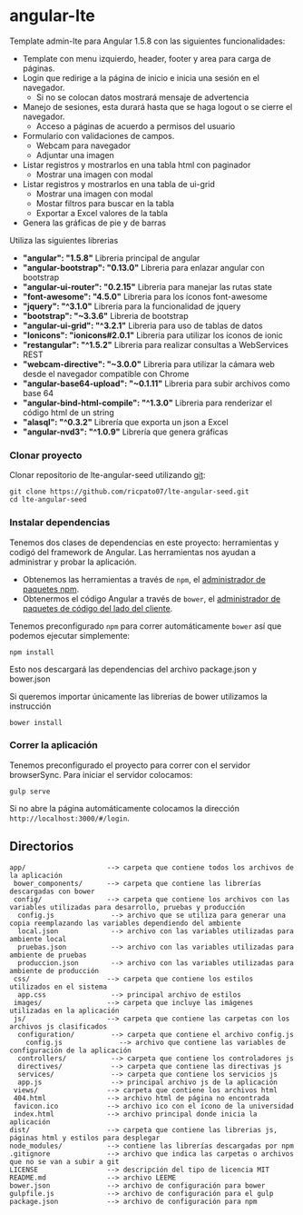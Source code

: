 # angular-lte
Template admin-lte para Angular 1.5.8 con las siguientes funcionalidades:

- Template con menu izquierdo, header, footer y area para carga de páginas.
- Login que redirige a la página de inicio e inicia una sesión en el navegador. 
  * Si no se colocan datos mostrará mensaje de advertencia
- Manejo de sesiones, esta durará hasta que se haga logout o se cierre el navegador.
  * Acceso a páginas de acuerdo a permisos del usuario
- Formulario con validaciones de campos.
  * Webcam para navegador
  * Adjuntar una imagen
- Listar registros y mostrarlos en una tabla html con paginador
  * Mostrar una imagen con modal
- Listar registros y mostrarlos en una tabla de ui-grid
  * Mostrar una imagen con modal
  * Mostar filtros para buscar en la tabla
  * Exportar a Excel valores de la tabla
- Genera las gráficas de pie y de barras


Utiliza las siguientes librerias

- **"angular": "1.5.8"**  Libreria principal de angular
- **"angular-bootstrap": "0.13.0"** Libreria para enlazar angular con bootstrap
- **"angular-ui-router": "0.2.15"** Libreria para manejar las rutas state
- **"font-awesome": "4.5.0"** Libreria para los íconos font-awesome
- **"jquery": "^3.1.0"** Libreria para la funcionalidad de jquery
- **"bootstrap": "~3.3.6"** Libreria de bootstrap
- **"angular-ui-grid": "^3.2.1"** Libreria para uso de tablas de datos
- **"Ionicons": "ionicons#2.0.1"** Libreria para utilizar los íconos de ionic
- **"restangular": "^1.5.2"** Libreria para realizar consultas a WebServices REST
- **"webcam-directive": "~3.0.0"** Libreria para utilizar la cámara web desde el navegador compatible con Chrome
- **"angular-base64-upload": "~0.1.11"** Libreria para subir archivos como base 64
- **"angular-bind-html-compile": "^1.3.0"** Libreria para renderizar el código html de un string
- **"alasql": "^0.3.2"** Librería que exporta un json a Excel
- **"angular-nvd3": "^1.0.9"** Librería que genera gráficas

### Clonar proyecto

Clonar repositorio de lte-angular-seed utilizando [git][git]:

```
git clone https://github.com/ricpato07/lte-angular-seed.git
cd lte-angular-seed
```

### Instalar dependencias

Tenemos dos clases de dependencias en este proyecto: herramientas y codigó del framework de Angular.
Las herramientas nos ayudan a administrar y probar la aplicación.

* Obtenemos las herramientas a través de `npm`, el [administrador de paquetes npm][npm].
* Obtenermos el código Angular a través de `bower`, el [administrador de paquetes de código del lado del cliente][bower].

Tenemos preconfigurado `npm` para correr automáticamente `bower` así que podemos ejecutar simplemente:

```
npm install
```
Esto nos descargará las dependencias del archivo package.json y bower.json

Si queremos importar únicamente las librerías de bower utilizamos la instrucción

```
bower install
```

### Correr la aplicación

Tenemos preconfigurado el proyecto para correr con el servidor browserSync. Para iniciar el servidor 
colocamos:

```
gulp serve
```
Si no abre la página automáticamente colocamos la dirección `http://localhost:3000/#/login`.



## Directorios

```
app/                    --> carpeta que contiene todos los archivos de la aplicación
 bower_components/      --> carpeta que contiene las librerías descargadas con bower
 config/                --> carpeta que contiene los archivos con las variables utilizadas para desarrollo, pruebas y producción
  config.js              --> archivo que se utiliza para generar una copia reemplazando las variables dependiendo del ambiente
  local.json             --> archivo con las variables utilizadas para ambiente local
  pruebas.json           --> archivo con las variables utilizadas para ambiente de pruebas
  produccion.json        --> archivo con las variables utilizadas para ambiente de producción
 css/                   --> carpeta que contiene los estilos utilizados en el sistema
  app.css                --> principal archivo de estilos  
 images/                --> carpeta que incluye las imágenes utilizadas en la aplicación
 js/                    --> carpeta que contiene las carpetas con los archivos js clasificados
  configuration/         --> carpeta que contiene el archivo config.js
    config.js              --> archivo que contiene las variables de configuración de la aplicación
  controllers/           --> carpeta que contiene los controladores js 
  directives/            --> carpeta que contiene las directivas js 
  services/              --> carpeta que contiene los servicios js
  app.js                 --> principal archivo js de la aplicación
 views/                 --> carpeta que contiene los archivos html     
 404.html               --> archivo html de página no encontrada
 favicon.ico            --> archivo ico con el ícono de la universidad
 index.html             --> archivo principal donde inicia la aplicación
dist/                   --> carpeta que contiene las librerias js, páginas html y estilos para desplegar
node_modules/           --> contiene las librerías descargadas por npm
.gitignore              --> archivo que indica las carpetas o archivos que no se van a subir a git 
LICENSE                 --> descripción del tipo de licencia MIT 
README.md               --> archivo LEEME
bower.json              --> archivo de configuración para bower
gulpfile.js             --> archivo de configuración para el gulp
package.json            --> archivo de configuración para npm
```


[git]: http://git-scm.com/
[bower]: http://bower.io
[npm]: https://www.npmjs.org/
[node]: http://nodejs.org
[browserSync]: https://www.browsersync.io/docs/gulp
